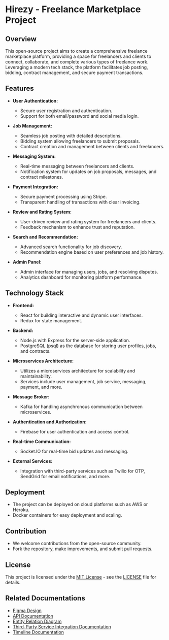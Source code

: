 # Hirezy - Freelance Marketplace Project

## Overview

This open-source project aims to create a comprehensive freelance marketplace platform, providing a space for freelancers and clients to connect, collaborate, and complete various types of freelance work. Leveraging a modern tech stack, the platform facilitates job posting, bidding, contract management, and secure payment transactions.

## Features

- **User Authentication:**
  - Secure user registration and authentication.
  - Support for both email/password and social media login.

- **Job Management:**
  - Seamless job posting with detailed descriptions.
  - Bidding system allowing freelancers to submit proposals.
  - Contract creation and management between clients and freelancers.

- **Messaging System:**
  - Real-time messaging between freelancers and clients.
  - Notification system for updates on job proposals, messages, and contract milestones.

- **Payment Integration:**
  - Secure payment processing using Stripe.
  - Transparent handling of transactions with clear invoicing.

- **Review and Rating System:**
  - User-driven review and rating system for freelancers and clients.
  - Feedback mechanism to enhance trust and reputation.

- **Search and Recommendation:**
  - Advanced search functionality for job discovery.
  - Recommendation engine based on user preferences and job history.

- **Admin Panel:**
  - Admin interface for managing users, jobs, and resolving disputes.
  - Analytics dashboard for monitoring platform performance.

## Technology Stack

- **Frontend:**
  - React for building interactive and dynamic user interfaces.
  - Redux for state management.

- **Backend:**
  - Node.js with Express for the server-side application.
  - PostgreSQL (psql) as the database for storing user profiles, jobs, and contracts.

- **Microservices Architecture:**
  - Utilizes a microservices architecture for scalability and maintainability.
  - Services include user management, job service, messaging, payment, and more.

- **Message Broker:**
  - Kafka for handling asynchronous communication between microservices.

- **Authentication and Authorization:**
  - Firebase for user authentication and access control.

- **Real-time Communication:**
  - Socket.IO for real-time bid updates and messaging.

- **External Services:**
  - Integration with third-party services such as Twilio for OTP, SendGrid for email notifications, and more.

## Deployment

- The project can be deployed on cloud platforms such as AWS or Heroku.
- Docker containers for easy deployment and scaling.

## Contribution

- We welcome contributions from the open-source community.
- Fork the repository, make improvements, and submit pull requests.

## License

This project is licensed under the [MIT License](LICENSE) - see the [LICENSE](LICENSE) file for details.

## Related Documentations

- [Figma Design](https://www.figma.com/file/jYQT4TbH5ZFKQGFLxspJno/second-project?type=design&node-id=0%3A1&mode=design&t=bh6AESJsm3oO5wZu-1)
- [API Documentation](#)
- [Entity Relation Diagram](https://drive.google.com/file/d/1KFPdNmzRUR6mX3sZ8ohMQ3zMOggWiXNT/view?usp=drive_link)
- [Third-Party Service Integration Documentation](https://rzeee.atlassian.net/wiki/spaces/SD/blog/2023/11/28/65809/Third-Party+Service+Integration+Documentation?atlOrigin=eyJpIjoiZWNmMDA0NDIyOTAzNDI4NDk3MjE3NTNhZjlkY2E2NzQiLCJwIjoiYyJ9)
- [Timeline Documentation](https://rzeee.atlassian.net/wiki/spaces/SD/blog/2023/11/28/262177/Hirezy+-+Timeline+Documentation?atlOrigin=eyJpIjoiMTYwOWU0MDEyMTZhNGFlNmI2NDQzYzQyNTc5ODBmYjIiLCJwIjoiYyJ9)
